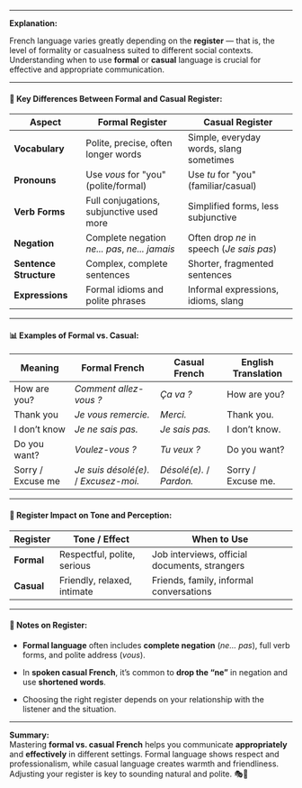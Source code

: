 
---

**Explanation:**

French language varies greatly depending on the **register** — that is, the level of formality or casualness suited to different social contexts. Understanding when to use **formal** or **casual** language is crucial for effective and appropriate communication.

---

#### 🧱 Key Differences Between Formal and Casual Register:

|Aspect|Formal Register|Casual Register|
|---|---|---|
|**Vocabulary**|Polite, precise, often longer words|Simple, everyday words, slang sometimes|
|**Pronouns**|Use _vous_ for "you" (polite/formal)|Use _tu_ for "you" (familiar/casual)|
|**Verb Forms**|Full conjugations, subjunctive used more|Simplified forms, less subjunctive|
|**Negation**|Complete negation _ne... pas_, _ne... jamais_|Often drop _ne_ in speech (_Je sais pas_)|
|**Sentence Structure**|Complex, complete sentences|Shorter, fragmented sentences|
|**Expressions**|Formal idioms and polite phrases|Informal expressions, idioms, slang|

---

#### 📊 Examples of Formal vs. Casual:

|Meaning|Formal French|Casual French|English Translation|
|---|---|---|---|
|How are you?|_Comment allez-vous ?_|_Ça va ?_|How are you?|
|Thank you|_Je vous remercie._|_Merci._|Thank you.|
|I don’t know|_Je ne sais pas._|_Je sais pas._|I don’t know.|
|Do you want?|_Voulez-vous ?_|_Tu veux ?_|Do you want?|
|Sorry / Excuse me|_Je suis désolé(e)._ / _Excusez-moi._|_Désolé(e)._ / _Pardon._|Sorry / Excuse me.|

---

#### 🔄 Register Impact on Tone and Perception:

|Register|Tone / Effect|When to Use|
|---|---|---|
|**Formal**|Respectful, polite, serious|Job interviews, official documents, strangers|
|**Casual**|Friendly, relaxed, intimate|Friends, family, informal conversations|

---

#### 📝 Notes on Register:

- **Formal language** often includes **complete negation** (_ne... pas_), full verb forms, and polite address (_vous_).
    
- In **spoken casual French**, it’s common to **drop the “ne”** in negation and use **shortened words**.
    
- Choosing the right register depends on your relationship with the listener and the situation.
    

---

**Summary:**  
Mastering **formal vs. casual French** helps you communicate **appropriately** and **effectively** in different settings. Formal language shows respect and professionalism, while casual language creates warmth and friendliness. Adjusting your register is key to sounding natural and polite. 🎭💬